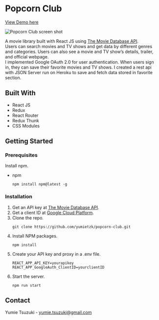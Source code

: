 # Popcorn Club

[View Demo here](https://popcorn-club.netlify.app)


![Popcorn Club screen shot](https://user-images.githubusercontent.com/61277579/134947887-a274599d-3d83-46c0-b359-50ee43618ddb.png)


A movie library built with React JS using [The Movie Database API](https://www.themoviedb.org/documentation/api).  
Users can search movies and TV shows and get data by different genres and categories. Users can also see a movie and TV show’s details, trailer, and official webpage.  
I implemented Google OAuth 2.0 for user authentication. When users sign in, they can save their favorite movies and TV shows. I created a rest api with JSON Server run on Heroku to save and fetch data stored in favorite section.   


## Built With

- React JS
- Redux
- React Router
- Redux Thunk
- CSS Modules


## Getting Started

### Prerequisites

Install npm. 

- npm
  ```
  npm install npm@latest -g
  ```

### Installation
1. Get an API key at [The Movie Database API](https://www.themoviedb.org/documentation/api).
2. Get a client ID at [Google Cloud Platform](https://console.cloud.google.com/).
3. Clone the repo.
    ```
    git clone https://github.com/yumietzk/popcorn-club.git
    ```
3. Install NPM packages.
    ```
    npm install
    ```
4. Create your API key and proxy in a .env file.
    ```
    REACT_APP_API_KEY=yourapikey
    REACT_APP_GoogleAuth_ClientID=yourclientID
    ```
5. Start the server.
    ```
    npm run start
    ```


## Contact

Yumie Tsuzuki - yumie.tsuzuki@gmail.com


